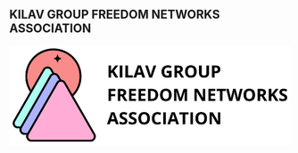 ## KILAV GROUP FREEDOM NETWORKS ASSOCIATION

![KIGENA logo](https://github.com/KG-FREEDOM-NETWORKS-ASSOCIATION/home.kigena.org/blob/d2f36e53d0e2b68dc3389ff2ebcf9bcea20e1ac3/static/img/kigena-col-180x500.svg)
